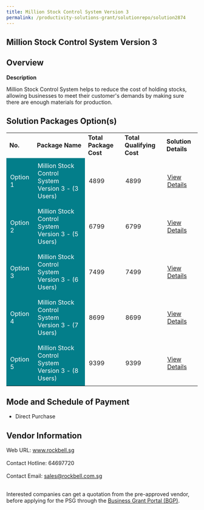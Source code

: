 ```yaml
---
title: Million Stock Control System Version 3
permalink: /productivity-solutions-grant/solutionrepo/solution2874
---
```


## Million Stock Control System Version 3

## Overview

**Description**

Million Stock Control System helps to reduce the cost of holding stocks, allowing businesses to meet their customer's demands by making sure there are enough materials for production.

## Solution Packages Option(s)

<table>
<tr>
<td><b>No.</b></td>
<td><b>Package Name</b></td>
<td><b>Total Package Cost</b></td>
<td><b>Total Qualifying Cost</b></td>
<td><b>Solution Details</b></td>
</tr>
<tr>
<td style='padding: 10px; background-color: #037E8A; color: #FFFFFF;'>Option 1</td>
<td style='padding: 10px; background-color: #037E8A; color: #FFFFFF;'>Million Stock Control System Version 3 - (3 Users)</td>
<td style='padding: 10px;'>4899</td>
<td style='padding: 10px;'>4899</td>
<td style='padding: 10px;'><a href='https://www.gobusiness.gov.sg/images/psg/Rockbell_Million_20200921_Desensitised_Annex_3_Part_1.pdf' target='_blank'>View Details</a></td>
</tr>
<tr>
<td style='padding: 10px; background-color: #037E8A; color: #FFFFFF;'>Option 2</td>
<td style='padding: 10px; background-color: #037E8A; color: #FFFFFF;'>Million Stock Control System Version 3 - (5 Users)</td>
<td style='padding: 10px;'>6799</td>
<td style='padding: 10px;'>6799</td>
<td style='padding: 10px;'><a href='https://www.gobusiness.gov.sg/images/psg/Rockbell_Million_20200921_Desensitised_Annex_3_Part_2.pdf' target='_blank'>View Details</a></td>
</tr>
<tr>
<td style='padding: 10px; background-color: #037E8A; color: #FFFFFF;'>Option 3</td>
<td style='padding: 10px; background-color: #037E8A; color: #FFFFFF;'>Million Stock Control System Version 3 - (6 Users)</td>
<td style='padding: 10px;'>7499</td>
<td style='padding: 10px;'>7499</td>
<td style='padding: 10px;'><a href='https://www.gobusiness.gov.sg/images/psg/Rockbell_Million_20200921_Desensitised_Annex_3_Part_3.pdf' target='_blank'>View Details</a></td>
</tr>
<tr>
<td style='padding: 10px; background-color: #037E8A; color: #FFFFFF;'>Option 4</td>
<td style='padding: 10px; background-color: #037E8A; color: #FFFFFF;'>Million Stock Control System Version 3 - (7 Users)</td>
<td style='padding: 10px;'>8699</td>
<td style='padding: 10px;'>8699</td>
<td style='padding: 10px;'><a href='https://www.gobusiness.gov.sg/images/psg/Rockbell_Million_20200921_Desensitised_Annex_3_Part_4.pdf' target='_blank'>View Details</a></td>
</tr>
<tr>
<td style='padding: 10px; background-color: #037E8A; color: #FFFFFF;'>Option 5</td>
<td style='padding: 10px; background-color: #037E8A; color: #FFFFFF;'>Million Stock Control System Version 3 - (8 Users)</td>
<td style='padding: 10px;'>9399</td>
<td style='padding: 10px;'>9399</td>
<td style='padding: 10px;'><a href='https://www.gobusiness.gov.sg/images/psg/Rockbell_Million_20200921_Desensitised_Annex_3_Part_5.pdf' target='_blank'>View Details</a></td>
</tr>
</table>

## Mode and Schedule of Payment

 - Direct Purchase

## Vendor Information

 Web URL: www.rockbell.sg <br><br>Contact Hotline: 64697720 <br><br>Contact Email: sales@rockbell.com.sg <br><br>

Interested companies can get a quotation from the pre-approved vendor, before applying for the PSG through the <a href='https://www.businessgrants.gov.sg/' target='_blank' rel='noopener'>Business Grant Portal (BGP)</a>.

<script src="/jquery/resize-tables.js"></script>
